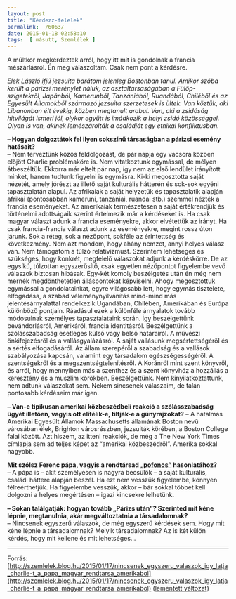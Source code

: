 ```yaml
---
layout: post
title: "Kérdezz-felelek"
permalink:  /6063/ 
date: 2015-01-18 02:58:10
tags:  [ másutt, Szemlélek ] 
---
```

A múltkor megkérdeztek arról, hogy itt mit is gondolnak a francia mészárlásról. Én meg válaszoltam. Csak nem pont a kérdésre. 

<!--break-->

*Elek László ifjú jezsuita barátom jelenleg Bostonban tanul. Amikor szóba került a párizsi merénylet náluk, az asztaltársaságában a Fülöp-szigetekről, Japánból, Kamerunból, Tanzániából, Ruandából, Chiléből és az Egyesült Államokból származó jezsuita szerzetesek is ültek. Van köztük, aki Libanonban élt évekig, közben megtanult arabul. Van, aki a zsidóság hitvilágát ismeri jól, olykor együtt is imádkozik a helyi zsidó közösséggel. Olyan is van, akinek lemészárolták a családját egy etnikai konfliktusban.*

**– Hogyan dolgoztátok fel ilyen sokszínű társaságban a párizsi esemény hatásait?**  
– Nem terveztünk közös feldolgozást, de pár napja egy vacsora közben előjött Charlie problémaköre is. Nem vitatkoztunk egymással, de mélyen átbeszéltük. Ekkorra már eltelt pár nap, így nem az első lendület irányított minket, hanem tudtunk figyelni is egymásra. Ki-ki megosztotta saját nézetét, amely jórészt az illető saját kulturális hátterén és sok-sok egyéni tapasztalatán alapul. Az afrikaiak a saját helyzetük és tapasztalatik alapján afrikai (pontosabban kameruni, tanzániai, ruandai stb.) szemmel nézték a francia eseményeket. Az amerikaiak természetesen a saját értékrendjük és történelmi adottságaik szerint értelmezik már a kérdéseket is. Ha csak magyar választ adunk a francia eseményekre, akkor elvétettük az irányt. Ha csak francia-francia választ adunk az eseményekre, megint rossz úton járunk. Sok a réteg, sok a nézőpont, sokféle az érintettség és következmény. Nem azt mondom, hogy ahány nemzet, annyi helyes válasz van. Nem támogatom a túlzó relativizmust. Szerintem lehetséges és szükséges, hogy konkrét, megfelelő válaszokat adjunk a kérdéskörre. De az egysíkú, túlzottan egyszerűsítő, csak egyetlen nézőpontot figyelembe vevő válaszok biztosan hibásak. Egy-két komoly beszélgetés után én még nem mernék megdönthetetlen álláspontokat képviselni. Ahogy megosztottuk egymással a gondolatainkat, egyre világosabb lett, hogy egymás tisztelete, elfogadása, a szabad véleménynyilvánítás mind-mind más jelentésárnyalattal rendelkezik Ugandában, Chilében, Amerikában és Európa különböző pontjain. Ráadásul ezek a különféle árnyalatok tovább módosulnak személyes tapasztalataink során. Így beszélgettünk bevándorlásról, Amerikáról, francia identitásról. Beszélgettünk a szólásszabadság esetleges külső vagy belső határairól. A művészi önkifejezésről és a vallásgyalázásról. A saját vallásunk megsértettségéről és a sértés elfogadásáról. Az állam szerepéről a szabadság és a vallások szabályozása kapcsán, valamint egy társadalom egészségességéről. A szentségekről és a megszentségtelenítésről. A Koránról mint szent könyvről, és arról, hogy mennyiben más a szenthez és a szent könyvhöz a hozzállás a keresztény és a muszlim körökben. Beszélgettünk. Nem kinyilatkoztattunk, nem adtunk válaszokat sem. Nekem sincsenek válaszaim, de talán pontosabb kérdéseim már igen.

**– Van-e tipikusan amerikai közbeszédbeli reakció a szólásszabadság ügyét illetően, vagyis ott elítélik-e, tiltják-e a gúnyrajzokat?**
– A hatalmas Amerikai Egyesült Államok Massachusetts államának Boston nevű városában élek, Brighton városrészben, jezsuiták körében, a Boston College falai között. Azt hiszem, az itteni reakciók, de még a The New York Times címlapja sem ad teljes képet az “amerikai közbeszédről”. Amerika sokkal nagyobb.

**Mit szólsz Ferenc pápa, vagyis a rendtársad [„pofonos”](http://magyarkurir.hu/hirek/ferenc-papa-a-szolasszabadsagnak-vannak-hatarai) hasonlatához?**  
– A pápa is – akit személyesen is nagyra becsülök – a saját kulturális, családi háttere alapján beszél. Ha ezt nem vesszük figyelembe, könnyen félreérthetjük. Ha figyelembe vesszük, akkor – bár sokkal többet kell dolgozni a helyes megértésen – igazi kincsekre lelhetünk.

**– Sokan találgatják: hogyan tovább „Párizs után”? Szerinted mit kéne lépnie, megtanulnia, akár megváltoztatnia a társadalomnak?**  
– Nincsenek egyszerű válaszok, de még egyszerű kérdések sem. Hogy mit kéne lépnie a társadalomnak? Melyik társadalomnak? Az is két külön kérdés, hogy mit kellene és mit lehetséges...

---
Forrás: [http://szemlelek.blog.hu/2015/01/17/nincsenek_egyszeru_valaszok_igy_latja_charlie-t_a_papa_magyar_rendtarsa_amerikabol](http://szemlelek.blog.hu/2015/01/17/nincsenek_egyszeru_valaszok_igy_latja_charlie-t_a_papa_magyar_rendtarsa_amerikabol) ([lementett változat](/files/publications/2015_Charlie_SZEMlelek.pdf))